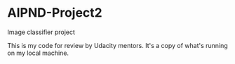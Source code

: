 # AIPND-Project2
Image classifier project

This is my code for review by Udacity mentors. It's a copy of what's running on my local machine. 
